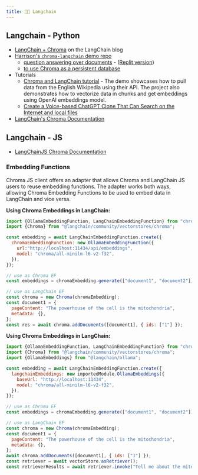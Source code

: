 ```yaml
---
title: 🦜️🔗 Langchain
---
```


## Langchain - Python

- [LangChain + Chroma](https://blog.langchain.dev/langchain-chroma/) on the LangChain blog
- [Harrison's `chroma-langchain` demo repo](https://github.com/hwchase17/chroma-langchain)
  - [question answering over documents](https://github.com/hwchase17/chroma-langchain/blob/master/qa.ipynb) - ([Replit version](https://replit.com/@swyx/LangChainChromaStarter#main.py))
  - [to use Chroma as a persistent database](https://github.com/hwchase17/chroma-langchain/blob/master/persistent-qa.ipynb)
- Tutorials
  - [Chroma and LangChain tutorial](https://github.com/grumpyp/chroma-langchain-tutorial) - The demo showcases how to pull data from the English Wikipedia using their API. The project also demonstrates how to vectorize data in chunks and get embeddings using OpenAI embeddings model.
  - [Create a Voice-based ChatGPT Clone That Can Search on the Internet and local files](https://betterprogramming.pub/how-to-create-a-voice-based-chatgpt-clone-that-can-search-on-the-internet-24d7f570ea8)
- [LangChain's Chroma Documentation](https://python.langchain.com/docs/integrations/vectorstores/chroma)


## Langchain - JS

- [LangChainJS Chroma Documentation](https://js.langchain.com/docs/modules/indexes/vector_stores/integrations/chroma)

### Embedding Functions

Chroma JS client offers an adapter that allows Chroma and LangChain JS users to reuse embedding functions.
The adapter works both ways, allowing Chroma Embedding Functions to be used to embed data in LangChain and vice versa.

**Using Chroma Embeddings in LangChain:**

```js {% codetab=true %}
import {OllamaEmbeddingFunction, LangChainEmbeddingFunction} from "chromadb";
import {Chroma} from "@langchain/community/vectorstores/chroma";

const embedding = await LangChainEmbeddingFunction.create({
  chromaEmbeddingFunction: new OllamaEmbeddingFunction({
    url:"http://localhost:11434/api/embeddings",
    model: "chroma/all-minilm-l6-v2-f32",
  }),
});

// use as Chroma EF
const embeddings = chromaEmbedding.generate(["document1", "document2"])

// use as LangChain EF
const chroma = new Chroma(chromaEmbedding);
const document1 = {
  pageContent: "The powerhouse of the cell is the mitochondria",
  metadata: {},
};
const res = await chroma.addDocuments([document1], { ids: ["1"] });
```

**Using Chroma Embeddings in LangChain:**

```js {% codetab=true %}
import {OllamaEmbeddingFunction, LangChainEmbeddingFunction} from "chromadb";
import {Chroma} from "@langchain/community/vectorstores/chroma";
import {OllamaEmbeddings} from "@langchain/ollama";

const embedding = await LangChainEmbeddingFunction.create({
  langchainEmbeddings: new importedModule.OllamaEmbeddings({
    baseUrl: "http://localhost:11434",
    model: "chroma/all-minilm-l6-v2-f32",
  }),
});

// use as Chroma EF
const embeddings = chromaEmbedding.generate(["document1", "document2"]);

// use as LangChain EF
const chroma = new Chroma(chromaEmbedding);
const document1 = {
  pageContent: "The powerhouse of the cell is the mitochondria",
  metadata: {},
};
await chroma.addDocuments([document1], { ids: ["1"] });
const retriever = await vectorStore.asRetriever();
const retrieverResults = await retriever.invoke("Tell me about the mitochondria");
```

